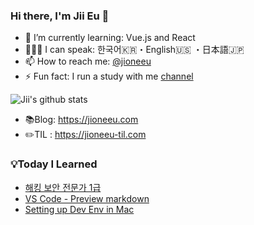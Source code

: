 ### Hi there, I'm Jii Eu 👋

- 🌱 I’m currently learning: Vue.js and React <br>
- 👨🏻‍💻 I can speak: 한국어🇰🇷・English🇺🇸 ・日本語🇯🇵 <br>
- 📫 How to reach me: [@jioneeu](https://www.twitter.com/jioneeu)<br>
- ⚡ Fun fact: I run a study with me [channel](https://www.youtube.com/channel/UC8hY3wjYlK2U9W4fqKN598Q?view_as=subscriber)  <br>

![Jii's github stats](https://github-readme-stats.vercel.app/api?username=jioneeu&show_icons=true)

- 📚Blog: https://jioneeu.com
- ✏️TIL : https://jioneeu-til.com

### 💡Today I Learned
<!-- BLOG-POST-LIST:START -->
- [해킹 보안 전문가 1급](http://jioneeu-til.com/#/hsecexpert-1)
- [VS Code - Preview markdown](http://jioneeu-til.com/#/vscode-preview-markdown-copy)
- [Setting up Dev Env in Mac](http://jioneeu-til.com/#/mac-dev-env-setup)
<!-- BLOG-POST-LIST:END -->
